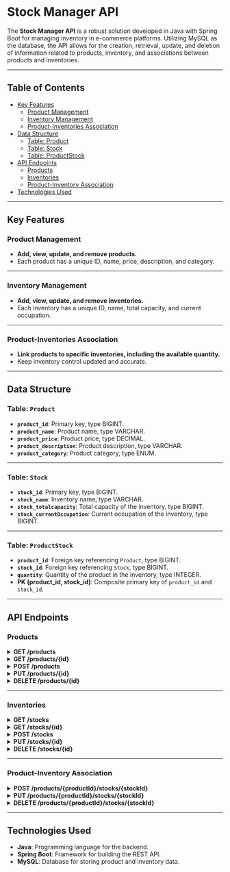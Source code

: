 # Stock Manager API

The **Stock Manager API** is a robust solution developed in Java with Spring Boot for managing inventory in e-commerce platforms. Utilizing MySQL as the database, the API allows for the creation, retrieval, update, and deletion of information related to products, inventory, and associations between products and inventories.

---

## Table of Contents

- [Key Features](#key-features)
  - [Product Management](#product-management)
  - [Inventory Management](#inventory-management)
  - [Product-Inventories Association](#product-inventories-association)
- [Data Structure](#data-structure)
  - [Table: Product](#table-product)
  - [Table: Stock](#table-stock)
  - [Table: ProductStock](#table-productstock)
- [API Endpoints](#api-endpoints)
  - [Products](#products)
  - [Inventories](#inventories)
  - [Product-Inventory Association](#product-inventory-association)
- [Technologies Used](#technologies-used)

---

## Key Features

### Product Management

- **Add, view, update, and remove products.**
- Each product has a unique ID, name, price, description, and category.

---

### Inventory Management

- **Add, view, update, and remove inventories.**
- Each inventory has a unique ID, name, total capacity, and current occupation.

---

### Product-Inventories Association

- **Link products to specific inventories, including the available quantity.**
- Keep inventory control updated and accurate.

---

## Data Structure

### Table: `Product`

- **`product_id`**: Primary key, type BIGINT.
- **`product_name`**: Product name, type VARCHAR.
- **`product_price`**: Product price, type DECIMAL.
- **`product_description`**: Product description, type VARCHAR.
- **`product_category`**: Product category, type ENUM.

---

### Table: `Stock`

- **`stock_id`**: Primary key, type BIGINT.
- **`stock_name`**: Inventory name, type VARCHAR.
- **`stock_totalcapacity`**: Total capacity of the inventory, type BIGINT.
- **`stock_currentOccupation`**: Current occupation of the inventory, type BIGINT.

---

### Table: `ProductStock`

- **`product_id`**: Foreign key referencing `Product`, type BIGINT.
- **`stock_id`**: Foreign key referencing `Stock`, type BIGINT.
- **`quantity`**: Quantity of the product in the inventory, type INTEGER.
- **PK (product_id, stock_id)**: Composite primary key of `product_id` and `stock_id`.

---

## API Endpoints

### Products

<details>
<summary><strong>GET /products</strong></summary>

- **Response:**
    ```json
    [
      {
        "product_id": 1,
        "product_name": "Example Product",
        "product_price": 19.99,
        "product_description": "Description of the product.",
        "product_category": "Electronics"
      }
    ]
    ```

- **Possible Errors:**
  - **401 Unauthorized**
    - **Response:**
      ```json
      {
        "code": 401,
        "message": "Unauthorized access."
      }
      ```
  - **500 Internal Server Error**
    - **Response:**
      ```json
      {
        "code": 500,
        "message": "Internal server error."
      }
      ```
</details>

<details>
<summary><strong>GET /products/{id}</strong></summary>

- **Response:**
    ```json
    {
      "product_id": 1,
      "product_name": "Example Product",
      "product_price": 19.99,
      "product_description": "Description of the product.",
      "product_category": "Electronics"
    }
    ```

- **Possible Errors:**
  - **401 Unauthorized**
    - **Response:**
      ```json
      {
        "code": 401,
        "message": "Unauthorized access."
      }
      ```
  - **404 Not Found**
    - **Response:**
      ```json
      {
        "code": 404,
        "message": "Product not found."
      }
      ```
</details>

<details>
<summary><strong>POST /products</strong></summary>

- **Request Body:**
    ```json
    {
      "product_name": "New Product",
      "product_price": 29.99,
      "product_description": "Description of the new product.",
      "product_category": "Books"
    }
    ```

- **Possible Responses:**
  - **201 Created**
    - **Response:**
      ```json
      {
        "code": 201,
        "message": "Product created successfully."
      }
      ```
  - **400 Bad Request**
    - **Response:**
      ```json
      {
        "code": 400,
        "message": "Invalid request data."
      }
      ```
  - **401 Unauthorized**
    - **Response:**
      ```json
      {
        "code": 401,
        "message": "Unauthorized access."
      }
      ```
</details>

<details>
<summary><strong>PUT /products/{id}</strong></summary>

- **Request Body:**
    ```json
    {
      "product_name": "Updated Product",
      "product_price": 24.99,
      "product_description": "Updated description of the product.",
      "product_category": "Home Appliances"
    }
    ```

- **Possible Errors:**
  - **401 Unauthorized**
    - **Response:**
      ```json
      {
        "code": 401,
        "message": "Unauthorized access."
      }
      ```
  - **404 Not Found**
    - **Response:**
      ```json
      {
        "code": 404,
        "message": "Product not found."
      }
      ```
  - **400 Bad Request**
    - **Response:**
      ```json
      {
        "code": 400,
        "message": "Invalid request data."
      }
      ```
</details>

<details>
<summary><strong>DELETE /products/{id}</strong></summary>

- **Response:**
    ```json
    {
      "message": "Product deleted successfully."
    }
    ```

- **Possible Errors:**
  - **401 Unauthorized**
    - **Response:**
      ```json
      {
        "code": 401,
        "message": "Unauthorized access."
      }
      ```
  - **404 Not Found**
    - **Response:**
      ```json
      {
        "code": 404,
        "message": "Product not found."
      }
      ```
</details>

---

### Inventories

<details>
<summary><strong>GET /stocks</strong></summary>

- **Response:**
    ```json
    [
      {
        "stock_id": 1,
        "stock_name": "Main Warehouse",
        "stock_totalcapacity": 1000,
        "stock_currentOccupation": 250
      }
    ]
    ```

- **Possible Errors:**
  - **401 Unauthorized**
    - **Response:**
      ```json
      {
        "code": 401,
        "message": "Unauthorized access."
      }
      ```
</details>

<details>
<summary><strong>GET /stocks/{id}</strong></summary>

- **Response:**
    ```json
    {
      "stock_id": 1,
      "stock_name": "Main Warehouse",
      "stock_totalcapacity": 1000,
      "stock_currentOccupation": 250
    }
    ```

- **Possible Errors:**
  - **401 Unauthorized**
    - **Response:**
      ```json
      {
        "code": 401,
        "message": "Unauthorized access."
      }
      ```
  - **404 Not Found**
    - **Response:**
      ```json
      {
        "code": 404,
        "message": "Inventory not found."
      }
      ```
</details>

<details>
<summary><strong>POST /stocks</strong></summary>

- **Request Body:**
    ```json
    {
      "stock_name": "New Warehouse",
      "stock_totalcapacity": 1500,
      "stock_currentOccupation": 0
    }
    ```

- **Possible Responses:**
  - **201 Created**
    - **Response:**
      ```json
      {
        "code": 201,
        "message": "Inventory created successfully."
      }
      ```
  - **400 Bad Request**
    - **Response:**
      ```json
      {
        "code": 400,
        "message": "Invalid request data."
      }
      ```
  - **401 Unauthorized**
    - **Response:**
      ```json
      {
        "code": 401,
        "message": "Unauthorized access."
      }
      ```
</details>

<details>
<summary><strong>PUT /stocks/{id}</strong></summary>

- **Request Body:**
    ```json
    {
      "stock_name": "Updated Warehouse",
      "stock_totalcapacity": 1200,
      "stock_currentOccupation": 300
    }
    ```

- **Possible Errors:**
  - **401 Unauthorized**
    - **Response:**
      ```json
      {
        "code": 401,
        "message": "Unauthorized access."
      }
      ```
  - **404 Not Found**
    - **Response:**
      ```json
      {
        "code": 404,
        "message": "Inventory not found."
      }
      ```
  - **400 Bad Request**
    - **Response:**
      ```json
      {
        "code": 400,
        "message": "Invalid request data."
      }
      ```
</details>

<details>
<summary><strong>DELETE /stocks/{id}</strong></summary>

- **Response:**
    ```json
    {
      "message": "Inventory deleted successfully."
    }
    ```

- **Possible Errors:**
  - **401 Unauthorized**
    - **Response:**
      ```json
      {
        "code": 401,
        "message": "Unauthorized access."
      }
      ```
  - **404 Not Found**
    - **Response:**
      ```json
      {
        "code": 404,
        "message": "Inventory not found."
      }
      ```
</details>

---

### Product-Inventory Association

<details>
<summary><strong>POST /products/{productId}/stocks/{stockId}</strong></summary>

- **Request Body:**
    ```json
    {
      "quantity": 50
    }
    ```

- **Possible Responses:**
  - **201 Created**
    - **Response:**
      ```json
      {
        "code": 201,
        "message": "Product-stock association created successfully."
      }
      ```
  - **400 Bad Request**
    - **Response:**
      ```json
      {
        "code": 400,
        "message": "Invalid request data."
      }
      ```
  - **401 Unauthorized**
    - **Response:**
      ```json
      {
        "code": 401,
        "message": "Unauthorized access."
      }
      ```
  - **404 Not Found**
    - **Response:**
      ```json
      {
        "code": 404,
        "message": "Product or inventory not found."
      }
      ```
</details>

<details>
<summary><strong>PUT /products/{productId}/stocks/{stockId}</strong></summary>

- **Request Body:**
    ```json
    {
      "quantity": 75
    }
    ```

- **Possible Errors:**
  - **401 Unauthorized**
    - **Response:**
      ```json
      {
        "code": 401,
        "message": "Unauthorized access."
      }
      ```
  - **404 Not Found**
    - **Response:**
      ```json
      {
        "code": 404,
        "message": "Product or inventory not found."
      }
      ```
  - **400 Bad Request**
    - **Response:**
      ```json
      {
        "code": 400,
        "message": "Invalid request data."
      }
      ```
</details>

<details>
<summary><strong>DELETE /products/{productId}/stocks/{stockId}</strong></summary>

- **Response:**
    ```json
    {
      "message": "Product-stock association deleted successfully."
    }
    ```

- **Possible Errors:**
  - **401 Unauthorized**
    - **Response:**
      ```json
      {
        "code": 401,
        "message": "Unauthorized access."
      }
      ```
  - **404 Not Found**
    - **Response:**
      ```json
      {
        "code": 404,
        "message": "Product or inventory not found."
      }
      ```
</details>

---

## Technologies Used

- **Java**: Programming language for the backend.
- **Spring Boot**: Framework for building the REST API.
- **MySQL**: Database for storing product and inventory data.

